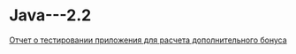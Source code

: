 # Java---2.2

[Отчет о тестировании приложения для расчета дополнительного бонуса](https://github.com/DariaPap/Java---2.2/blob/master/Report.md)
